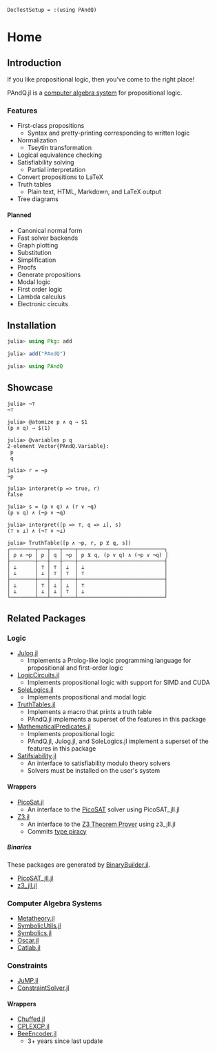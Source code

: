 
```@meta
DocTestSetup = :(using PAndQ)
```

# Home

## Introduction

If you like propositional logic, then you've come to the right place!

PAndQ.jl is a [computer algebra system](https://en.wikipedia.org/wiki/Computer_algebra_system) for propositional logic.

### Features

- First-class propositions
    - Syntax and pretty-printing corresponding to written logic
- Normalization
    - Tseytin transformation
- Logical equivalence checking
- Satisfiability solving
    - Partial interpretation
- Convert propositions to LaTeX
- Truth tables
    - Plain text, HTML, Markdown, and LaTeX output
- Tree diagrams

#### Planned

- Canonical normal form
- Fast solver backends
- Graph plotting
- Substitution
- Simplification
- Proofs
- Generate propositions
- Modal logic
- First order logic
- Lambda calculus
- Electronic circuits

## Installation

```julia
julia> using Pkg: add

julia> add("PAndQ")

julia> using PAndQ
```

## Showcase

```jldoctest
julia> ¬⊤
¬⊤

julia> @atomize p ∧ q → $1
(p ∧ q) → $(1)

julia> @variables p q
2-element Vector{PAndQ.Variable}:
 p
 q

julia> r = ¬p
¬p

julia> interpret(p => true, r)
false

julia> s = (p ∨ q) ∧ (r ∨ ¬q)
(p ∨ q) ∧ (¬p ∨ ¬q)

julia> interpret([p => ⊤, q => ⊥], s)
(⊤ ∨ ⊥) ∧ (¬⊤ ∨ ¬⊥)

julia> TruthTable([p ∧ ¬p, r, p ⊻ q, s])
┌────────┬───┬───┬────┬────────────────────────────┐
│ p ∧ ¬p │ p │ q │ ¬p │ p ⊻ q, (p ∨ q) ∧ (¬p ∨ ¬q) │
├────────┼───┼───┼────┼────────────────────────────┤
│ ⊥      │ ⊤ │ ⊤ │ ⊥  │ ⊥                          │
│ ⊥      │ ⊥ │ ⊤ │ ⊤  │ ⊤                          │
├────────┼───┼───┼────┼────────────────────────────┤
│ ⊥      │ ⊤ │ ⊥ │ ⊥  │ ⊤                          │
│ ⊥      │ ⊥ │ ⊥ │ ⊤  │ ⊥                          │
└────────┴───┴───┴────┴────────────────────────────┘
```

## Related Packages

### Logic

- [Julog.jl](https://github.com/ztangent/Julog.jl)
    - Implements a Prolog-like logic programming language for propositional and first-order logic
- [LogicCircuits.jl](https://github.com/Juice-jl/LogicCircuits.jl)
    - Implements propositional logic with support for SIMD and CUDA
- [SoleLogics.jl](https://github.com/aclai-lab/SoleLogics.jl)
    - Implements propositional and modal logic
- [TruthTables.jl](https://github.com/eliascarv/TruthTables.jl)
    - Implements a macro that prints a truth table
    - PAndQ.jl implements a superset of the features in this package
- [MathematicalPredicates.jl](https://github.com/JuliaReach/MathematicalPredicates.jl)
    - Implements propositional logic
    - PAndQ.jl, Julog.jl, and SoleLogics.jl implement a superset of the features in this package
- [Satifsiability.jl](https://github.com/elsoroka/Satisfiability.jl)
    - An interface to satisfiability modulo theory solvers
    - Solvers must be installed on the user's system

#### Wrappers

- [PicoSat.jl](https://github.com/sisl/PicoSAT.jl)
    - An interface to the [PicoSAT](https://fmv.jku.at/picosat/) solver using PicoSAT_jll.jl
- [Z3.jl](https://github.com/ahumenberger/Z3.jl)
    - An interface to the [Z3 Theorem Prover](https://github.com/Z3Prover/z3) using z3_jll.jl
    - Commits [type piracy](https://docs.julialang.org/en/v1/manual/style-guide/#Avoid-type-piracy)

##### Binaries

These packages are generated by [BinaryBuilder.jl](https://github.com/JuliaPackaging/BinaryBuilder.jl).

- [PicoSAT_jll.jl](https://github.com/JuliaBinaryWrappers/PicoSAT_jll.jl)
- [z3_jll.jl](https://github.com/JuliaBinaryWrappers/z3_jll.jl)

### Computer Algebra Systems

- [Metatheory.jl](https://github.com/JuliaSymbolics/Metatheory.jl)
- [SymbolicUtils.jl](https://github.com/JuliaSymbolics/SymbolicUtils.jl)
- [Symbolics.jl](https://github.com/JuliaSymbolics/Symbolics.jl)
- [Oscar.jl](https://github.com/oscar-system/Oscar.jl)
- [Catlab.jl](https://github.com/AlgebraicJulia/Catlab.jl)

### Constraints

- [JuMP.jl](https://github.com/jump-dev/JuMP.jl)
- [ConstraintSolver.jl](https://github.com/Wikunia/ConstraintSolver.jl)

#### Wrappers

- [Chuffed.jl](https://github.com/JuliaConstraints/Chuffed.jl)
- [CPLEXCP.jl](https://github.com/JuliaConstraints/CPLEXCP.jl)
- [BeeEncoder.jl](https://github.com/newptcai/BeeEncoder.jl)
    - 3+ years since last update
